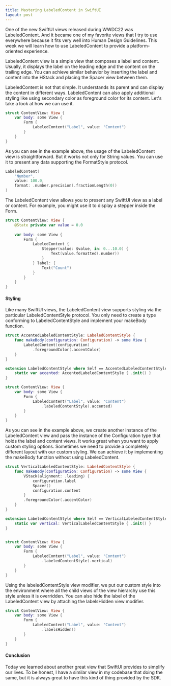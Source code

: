 ```yaml
---
title: Mastering LabeledContent in SwiftUI
layout: post
---
```


One of the new SwiftUI views released during WWDC22 was LabeledContent. And it became one of my favorite views that I try to use everywhere because it fits very well into Human Design Guidelines. This week we will learn how to use LabeledContent to provide a platform-oriented experience. 

LabeledContent view is a simple view that composes a label and content. Usually, it displays the label on the leading edge and the content on the trailing edge. You can achieve similar behavior by inserting the label and content into the HStack and placing the Spacer view between them.

LabeledContent is not that simple. It understands its parent and can display the content in different ways. LabeledContent can also apply additional styling like using secondary color as foreground color for its content. Let's take a look at how we can use it.

```swift
struct ContentView: View {
    var body: some View {
        Form {
            LabeledContent("Label", value: "Content")
        }
    }
}
```

As you can see in the example above, the usage of the LabeledContent view is straightforward. But it works not only for String values. You can use it to present any data supporting the FormatStyle protocol.

```swift
LabeledContent(
    "Number",
    value: 100.0,
    format: .number.precision(.fractionLength(0))
)
```

The LabeledContent view allows you to present any SwiftUI view as a label or content. For example, you might use it to display a stepper inside the Form.

```swift
struct ContentView: View {
    @State private var value = 0.0
    
    var body: some View {
        Form {
            LabeledContent {
                Stepper(value: $value, in: 0...10.0) {
                    Text(value.formatted(.number))
                }
            } label: {
                Text("Count")
            }
        }
    }
}
```

#### Styling
Like many SwiftUI views, the LabeledContent view supports styling via the particular LabeledContentStyle protocol. You only need to create a type conforming to LabeledContentStyle and implement your makeBody function.

```swift
struct AccentedLabeledContentStyle: LabeledContentStyle {
    func makeBody(configuration: Configuration) -> some View {
        LabeledContent(configuration)
            .foregroundColor(.accentColor)
    }
}

extension LabeledContentStyle where Self == AccentedLabeledContentStyle {
    static var accented: AccentedLabeledContentStyle { .init() }
}

struct ContentView: View {
    var body: some View {
        Form {
            LabeledContent("Label", value: "Content")
                .labeledContentStyle(.accented)
        }
    }
}
```

As you can see in the example above, we create another instance of the LabeledContent view and pass the instance of the Configuration type that holds the label and content views. It works great when you want to apply custom styling options. Sometimes we need to provide a completely different layout with our custom styling. We can achieve it by implementing the makeBody function without using LabeledContent.

```swift
struct VerticalLabeledContentStyle: LabeledContentStyle {
    func makeBody(configuration: Configuration) -> some View {
        VStack(alignment: .leading) {
            configuration.label
            Spacer()
            configuration.content
        }
        .foregroundColor(.accentColor)
    }
}

extension LabeledContentStyle where Self == VerticalLabeledContentStyle {
    static var vertical: VerticalLabeledContentStyle { .init() }
}


struct ContentView: View {
    var body: some View {
        Form {
            LabeledContent("Label", value: "Content")
                .labeledContentStyle(.vertical)
        }
    }
}
```

Using the labeledContentStyle view modifier, we put our custom style into the environment where all the child views of the view hierarchy use this style unless it is overridden. You can also hide the label of the LabeledContent view by attaching the labelsHidden view modifier.

```swift
struct ContentView: View {
    var body: some View {
        Form {
            LabeledContent("Label", value: "Content")
                .labelsHidden()
        }
    }
}
```

#### Conclusion
Today we learned about another great view that SwiftUI provides to simplify our lives. To be honest, I have a similar view in my codebase that doing the same, but it is always great to have this kind of thing provided by the SDK.
